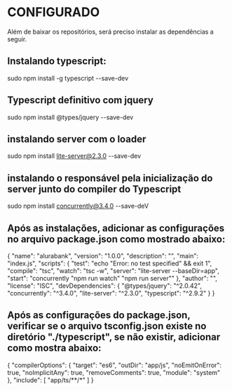 # CONFIGURADO
Além de baixar os repositórios, será preciso instalar as dependências a seguir.

## Instalando typescript:
sudo npm install -g typescript --save-dev

## Typescript definitivo com jquery
sudo npm install @types/jquery --save-dev

## instalando server com o loader
sudo npm install lite-server@2.3.0 --save-dev

## instalando o responsável pela inicialização do server junto do compiler do Typescript
sudo npm install concurrently@3.4.0 --save-deV





## Após as instalações, adicionar as configurações no arquivo package.json como mostrado abaixo: 

{
  "name": "alurabank",
  "version": "1.0.0",
  "description": "",
  "main": "index.js",
  "scripts": {
    "test": "echo \"Error: no test specified\" && exit 1",
    "compile": "tsc",
    "watch": "tsc -w",
    "server": "lite-server --baseDir=app",
    "start": "concurrently \"npm run watch\" \"npm run server\""
  },
  "author": "",
  "license": "ISC",
  "devDependencies": {
    "@types/jquery": "^2.0.42",
    "concurrently": "^3.4.0",
    "lite-server": "^2.3.0",
    "typescript": "^2.9.2"
  }
}


## Após as configurações do package.json, verificar se o arquivo tsconfig.json existe no diretório "./typescript", se não existir, adicionar como mostra abaixo:
{
    "compilerOptions": {
        "target": "es6",
        "outDir": "app/js",
        "noEmitOnError": true, 
        "noImplicitAny": true,
        "removeComments": true,
        "module": "system"        
    },
    "include": [
        "app/ts/**/*"
    ]
}

